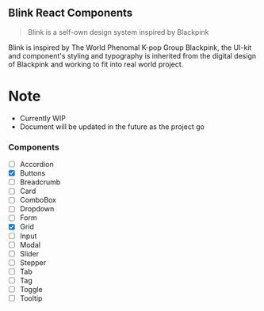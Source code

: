 ## Blink React Components

<!-- markdownlint-enable -->

> Blink is a self-own design system inspired by Blackpink

Blink is inspired by The World Phenomal K-pop Group Blackpink, the UI-kit and
component's styling and typography is inherited from the digital design of
Blackpink and working to fit into real world project.

# Note

- Currently WIP
- Document will be updated in the future as the project go

### Components

- [ ] Accordion
- [x] Buttons
- [ ] Breadcrumb
- [ ] Card
- [ ] ComboBox
- [ ] Dropdown
- [ ] Form
- [x] Grid
- [ ] Input
- [ ] Modal
- [ ] Slider
- [ ] Stepper
- [ ] Tab
- [ ] Tag
- [ ] Toggle
- [ ] Tooltip
